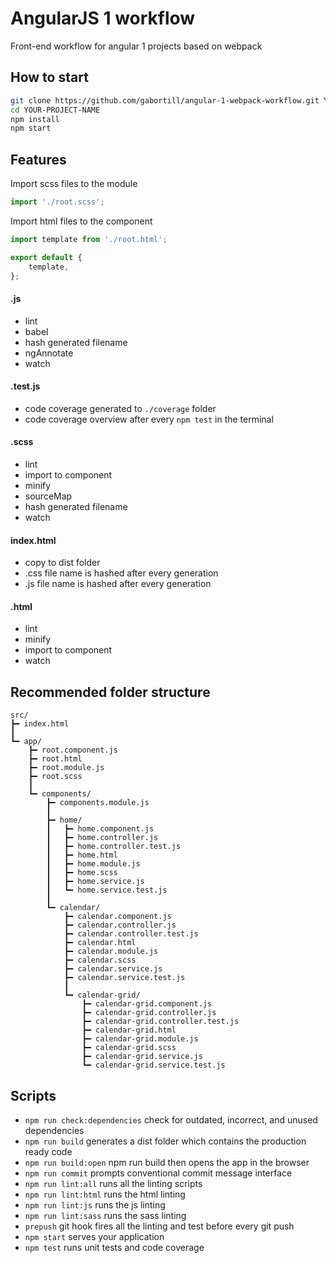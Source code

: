 # AngularJS 1 workflow
Front-end workflow for angular 1 projects based on webpack

## How to start
```sh
git clone https://github.com/gabortill/angular-1-webpack-workflow.git YOUR-PROJECT-NAME
cd YOUR-PROJECT-NAME
npm install
npm start
```

## Features
Import scss files to the module
```js
import './root.scss';
```

Import html files to the component
```js
import template from './root.html';

export default {
    template,
};
```

#### .js
- lint
- babel
- hash generated filename
- ngAnnotate
- watch

#### .test.js
- code coverage generated to `./coverage` folder
- code coverage overview after every `npm test` in the terminal

#### .scss
- lint
- import to component
- minify
- sourceMap
- hash generated filename
- watch

#### index.html
- copy to dist folder
- .css file name is hashed after every generation
- .js file name is hashed after every generation

#### .html
- lint
- minify
- import to component
- watch

## Recommended folder structure
```
src/
┣━ index.html
┃
┗━ app/
    ┣━ root.component.js
    ┣━ root.html
    ┣━ root.module.js
    ┣━ root.scss
    ┃
    ┗━ components/
        ┣━ components.module.js
        ┃
        ┣━ home/
        ┃   ┣━ home.component.js
        ┃   ┣━ home.controller.js
        ┃   ┣━ home.controller.test.js
        ┃   ┣━ home.html
        ┃   ┣━ home.module.js
        ┃   ┣━ home.scss
        ┃   ┣━ home.service.js
        ┃   ┗━ home.service.test.js
        ┃
        ┗━ calendar/
            ┣━ calendar.component.js
            ┣━ calendar.controller.js
            ┣━ calendar.controller.test.js
            ┣━ calendar.html
            ┣━ calendar.module.js
            ┣━ calendar.scss
            ┣━ calendar.service.js
            ┣━ calendar.service.test.js
            ┃
            ┗━ calendar-grid/
                ┣━ calendar-grid.component.js
                ┣━ calendar-grid.controller.js
                ┣━ calendar-grid.controller.test.js
                ┣━ calendar-grid.html
                ┣━ calendar-grid.module.js
                ┣━ calendar-grid.scss
                ┣━ calendar-grid.service.js
                ┗━ calendar-grid.service.test.js
```

## Scripts
- `npm run check:dependencies` check for outdated, incorrect, and unused dependencies
- `npm run build` generates a dist folder which contains the production ready code
- `npm run build:open` npm run build then opens the app in the browser
- `npm run commit` prompts conventional commit message interface
- `npm run lint:all` runs all the linting scripts
- `npm run lint:html` runs the html linting
- `npm run lint:js` runs the js linting
- `npm run lint:sass` runs the sass linting
- `prepush` git hook fires all the linting and test before every git push
- `npm start` serves your application
- `npm test` runs unit tests and code coverage
